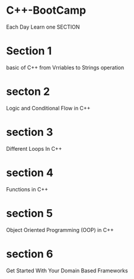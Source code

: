 # C++-BootCamp
Each Day Learn one SECTION
# Section 1
basic of C++ from Vrriables to Strings operation
# secton 2
Logic and Conditional Flow in C++
# section 3
Different Loops In C++
# section 4
Functions in C++
# section 5
Object Oriented Programming (OOP) in C++
# section 6
Get Started With Your Domain Based Frameworks
